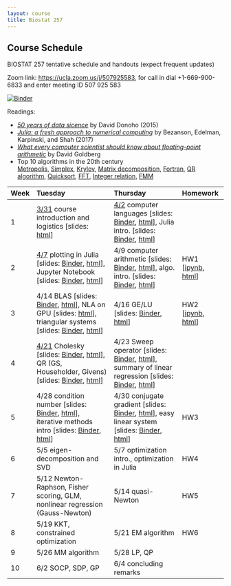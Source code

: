 ```yaml
---
layout: course
title: Biostat 257
---
```


## Course Schedule

BIOSTAT 257 tentative schedule and handouts (expect frequent updates)

Zoom link: <https://ucla.zoom.us/j/507925583>, for call in dial +1-669-900-6833 and enter meeting ID 507 925 583

[![Binder](https://mybinder.org/badge_logo.svg)](https://mybinder.org/v2/gh/ucla-biostat-257-2020spring/ucla-biostat-257-2020spring.github.io/master)

Readings:  

* [_50 years of data sicence_](../readings/Donoho15FiftyYearsDataScience.pdf) by David Donoho (2015)  
* [_Julia: a fresh approach to numerical computing_](../readings/BezansonEdelmanKarpinskiShah17Julia.pdf) by Bezanson, Edelman, Karpinski, and Shah (2017)  
* [_What every computer scientist should know about floating-point arithmetic_](../readings/Goldberg91FloatingPoint.pdf) by David Goldberg  
* Top 10 algorithms in the 20th century  
[Metropolis](../readings/metropolis.pdf), [Simplex](../readings/simplex.pdf), [Krylov](../readings/krylov.pdf), [Matrix decomposition](../readings/decomp.pdf), [Fortran](../readings/fortran.pdf), [QR algorithm](../readings/qr.pdf), [Quicksort](../readings/qsort.pdf), [FFT](../readings/fft.pdf), [Integer relation](../readings/integer.pdf), [FMM](../readings/fmm.pdf)  

| Week | Tuesday | Thursday | Homework |
|:-----------|:-----------|:------------|:------------|
| 1 | [3/31](https://ucla-biostat-257-2020spring.github.io/biostat257spring2020/2020/03/31/week1-day1.html) course introduction and logistics \[slides: [html](../slides/01-intro/intro.html)\] | [4/2](https://ucla-biostat-257-2020spring.github.io/biostat257spring2020/2020/04/02/week1-day2.html) computer languages \[slides: [Binder](https://mybinder.org/v2/gh/ucla-biostat-257-2020spring/ucla-biostat-257-2020spring.github.io/master?filepath=slides%2F02-langs%2Flangs.ipynb), [html](../slides/02-langs/langs.html)\], Julia intro. \[slides: [Binder](https://mybinder.org/v2/gh/ucla-biostat-257-2020spring/ucla-biostat-257-2020spring.github.io/master?filepath=slides%2F03-juliaintro%2Fjuliaintro.ipynb), [html](../slides/03-juliaintro/juliaintro.html)\] | |
| 2 | [4/7](https://ucla-biostat-257-2020spring.github.io/biostat257spring2020/2020/04/07/week2-day1.html) plotting in Julia \[slides: [Binder](https://mybinder.org/v2/gh/ucla-biostat-257-2020spring/ucla-biostat-257-2020spring.github.io/master?filepath=slides%2F04-juliaplot%2Fjuliaplots.ipynb), [html](../slides/04-juliaplot/juliaplots.html)\], Jupyter Notebook \[slides: [Binder](https://mybinder.org/v2/gh/ucla-biostat-257-2020spring/ucla-biostat-257-2020spring.github.io/master?filepath=slides%2F05-jupyter%2Fjupyter.ipynb), [html](../slides/05-jupyter/jupyter.html)\] | 4/9 computer arithmetic \[slides: [Binder](https://mybinder.org/v2/gh/ucla-biostat-257-2020spring/ucla-biostat-257-2020spring.github.io/master?filepath=slides%2F06-arith%2Farith.ipynb), [html](../slides/06-arith/arith.html)\], algo. intro. \[slides: [Binder](https://mybinder.org/v2/gh/ucla-biostat-257-2020spring/ucla-biostat-257-2020spring.github.io/master?filepath=slides%2F07-algo%2Falgo.ipynb), [html](../slides/07-algo/algo.html)\] | HW1 \[[ipynb](https://raw.githubusercontent.com/ucla-biostat-257-2020spring/ucla-biostat-257-2020spring.github.io/master/hw/hw1/hw01.ipynb), [html](../hw/hw1/hw01.html)\] |
| 3 | 4/14 BLAS \[slides: [Binder](https://mybinder.org/v2/gh/ucla-biostat-257-2020spring/ucla-biostat-257-2020spring.github.io/master?filepath=slides%2F08-numalgintro%2Fnumalgintro.ipynb), [html](../slides/08-numalgintro/numalgintro.html)\], NLA on GPU \[slides: [html](../slides/09-juliagpu/juliagpu.html)\], triangular systems \[slides: [Binder](https://mybinder.org/v2/gh/ucla-biostat-257-2020spring/ucla-biostat-257-2020spring.github.io/master?filepath=slides%2F10-trisys%2Ftrisys.ipynb), [html](../slides/10-trisys/trisys.html)\] | 4/16 GE/LU \[slides: [Binder](https://mybinder.org/v2/gh/ucla-biostat-257-2020spring/ucla-biostat-257-2020spring.github.io/master?filepath=slides%2F11-gelu%2Fgelu.ipynb), [html](../slides/11-gelu/gelu.html)\] | HW2 \[[ipynb](https://raw.githubusercontent.com/ucla-biostat-257-2020spring/ucla-biostat-257-2020spring.github.io/master/hw/hw2/hw02.ipynb), [html](../hw/hw2/hw02.html)\] |
| 4 | [4/21](https://ucla-biostat-257-2020spring.github.io/biostat257spring2020/2020/04/21/week4-day1.html) Cholesky \[slides: [Binder](https://mybinder.org/v2/gh/ucla-biostat-257-2020spring/ucla-biostat-257-2020spring.github.io/master?filepath=slides%2F12-chol%2Fchol.ipynb), [html](../slides/12-chol/chol.html)\], QR (GS, Householder, Givens) \[slides: [Binder](https://mybinder.org/v2/gh/ucla-biostat-257-2020spring/ucla-biostat-257-2020spring.github.io/master?filepath=slides%2F13-qr%2Fqr.ipynb), [html](../slides/13-qr/qr.html)\] | 4/23 Sweep operator \[slides: [Binder](https://mybinder.org/v2/gh/ucla-biostat-257-2020spring/ucla-biostat-257-2020spring.github.io/master?filepath=slides%2F14-sweep%2Fsweep.ipynb), [html](../slides/14-sweep/sweep.html)\], summary of linear regression \[slides: [Binder](https://mybinder.org/v2/gh/ucla-biostat-257-2020spring/ucla-biostat-257-2020spring.github.io/master?filepath=slides%2F15-linreg%2Flinreg.ipynb), [html](../slides/15-linreg/linreg.html)\] | |
| 5 | 4/28 condition number \[slides: [Binder](https://mybinder.org/v2/gh/ucla-biostat-257-2020spring/ucla-biostat-257-2020spring.github.io/master?filepath=slides%2F16-cond%2Fcond.ipynb), [html](../slides/16-cond/cond.html)\], iterative methods intro \[slides: [Binder](https://mybinder.org/v2/gh/ucla-biostat-257-2020spring/ucla-biostat-257-2020spring.github.io/master?filepath=slides%2F17-iterative%2Fiterative.ipynb), [html](../slides/17-iterative/iterative.html)\] | 4/30 conjugate gradient \[slides: [Binder](https://mybinder.org/v2/gh/ucla-biostat-257-2020spring/ucla-biostat-257-2020spring.github.io/master?filepath=slides%2F18-cg%2Fcg.ipynb), [html](../slides/18-cg/cg.html)\], easy linear system \[slides: [Binder](https://mybinder.org/v2/gh/ucla-biostat-257-2020spring/ucla-biostat-257-2020spring.github.io/master?filepath=slides%2F19-easylineq%2Feasylineq.ipynb), [html](../slides/19-easylineq/easylineq.html)\] | HW3 |
| 6 | 5/5 eigen-decomposition and SVD | 5/7 optimization intro., optimization in Julia | HW4 | 
| 7 | 5/12 Newton-Raphson, Fisher scoring, GLM, nonlinear regression (Gauss-Newton) | 5/14 quasi-Newton | HW5 |  
| 8 | 5/19 KKT, constrained optimization | 5/21 EM algorithm | HW6 |  
| 9 | 5/26 MM algorithm | 5/28 LP, QP | |  
| 10 | 6/2 SOCP, SDP, GP | 6/4 concluding remarks | |  
